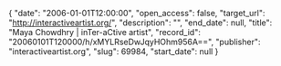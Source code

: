 {
  "date": "2006-01-01T12:00:00", 
  "open_access": false, 
  "target_url": "http://interactiveartist.org/", 
  "description": "", 
  "end_date": null, 
  "title": "Maya Chowdhry | inTer-aCtive artist", 
  "record_id": "20060101T120000/h/xMYLRseDwJqyHOhm956A==", 
  "publisher": "interactiveartist.org", 
  "slug": 69984, 
  "start_date": null
}

